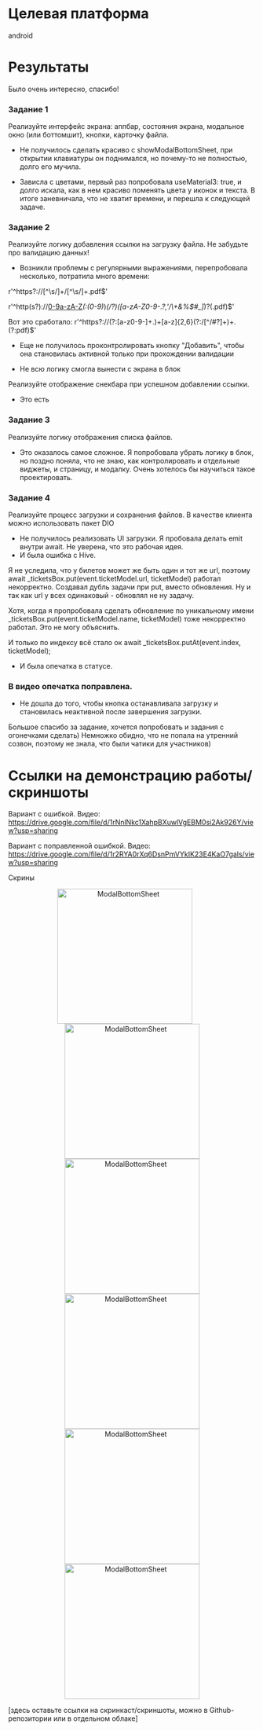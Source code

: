 # Целевая платформа

android

# Результаты

Было очень интересно, спасибо! 

### Задание 1

Реализуйте интерфейс экрана: аппбар, состояния экрана, модальное окно (или боттомшит), кнопки, карточку файла.

- Не получилось сделать красиво с showModalBottomSheet, при открытии клавиатуры он поднимался, но почему-то не полностью, долго его мучила.

- Зависла с цветами, первый раз попробовала useMaterial3: true, и долго искала, как в нем красиво поменять цвета у иконок и текста. В итоге заневничала, что не хватит времени, и перешла к следующей задаче.

### Задание 2

Реализуйте логику добавления ссылки на загрузку файла. Не забудьте про валидацию данных!
- Возникли проблемы с регулярными выражениями, перепробовала несколько, потратила много времени:

r'^https?:\/\/[^\s\/]+\/[^\s\/]+\.pdf$'

r'^http(s?)\:\/\/[0-9a-zA-Z]([-.\w]*[0-9a-zA-Z])*(:(0-9)*)*(\/?)([a-zA-Z0-9\-\.\?\,\'\/\\\+&amp;%\$#_]*)?(.pdf)$'

Вот это сработало: r'^https?://(?:[a-z0-9\-]+\.)+[a-z]{2,6}(?:/[^/#?]+)+\.(?:pdf)$'

- Еще не получилось проконтролировать кнопку "Добавить", чтобы она становилась активной только при прохождении валидации

- Не всю логику смогла вынести с экрана в блок

Реализуйте отображение снекбара при успешном добавлении ссылки.
- Это есть

### Задание 3

Реализуйте логику отображения списка файлов.
- Это оказалось самое сложное. Я попробовала убрать логику в блок, но поздно поняла, что не знаю, как контролировать и отдельные виджеты, и страницу, и модалку. Очень хотелось бы научиться такое проектировать.


### Задание 4

Реализуйте процесс загрузки и сохранения файлов. В качестве клиента можно использовать пакет DIO
- Не получилось реализовать UI загрузки. Я пробовала делать emit внутри await. Не уверена, что это рабочая идея.  
- И была ошибка с Hive.

Я не уследила, что у билетов может же быть один и тот же url, поэтому  await _ticketsBox.put(event.ticketModel.url, ticketModel) работал некорректно. Создавал дубль задачи при put, вместо обновления. Ну и так как url у всех одинаковый - обновлял не ну задачу. 

Хотя, когда я пропробовала сделать обновление по уникальному имени _ticketsBox.put(event.ticketModel.name, ticketModel) тоже некорректно работал. Это не могу объяснить.

И только по индексу всё стало ок await _ticketsBox.putAt(event.index, ticketModel);

- И была опечатка в статусе. 

### В видео опечатка поправлена.

- Не дошла до того, чтобы кнопка останавливала загрузку и становилась неактивной после завершения загрузки.

Большое спасибо за задание, хочется попробовать и задания с огонечками сделать)
Немножко обидно, что не попала на утренний созвон, поэтому не знала, что были чатики для участников)

# Ссылки на демонстрацию работы/скриншоты

Вариант с ошибкой. Видео:  https://drive.google.com/file/d/1rNnlNkc1XahpBXuwlVgEBM0si2Ak926Y/view?usp=sharing

Вариант с поправленной ошибкой. Видео:  https://drive.google.com/file/d/1r2RYA0rXq6DsnPmVYkIK23E4KaO7gals/view?usp=sharing

Скрины

<div class="row" align="center">
  <img src="./assets/Screenshot_2023-04-09-20-14-06-31_9164762b2465a9d2b7dd67dd1b6484b4.jpg" width="275" alt="ModalBottomSheet" style="margin-right: 30px;" />
  <img src="./assets/Screenshot_2023-04-09-20-15-40-79_9164762b2465a9d2b7dd67dd1b6484b4.jpg" width="275" alt="ModalBottomSheet" />
  <img src="./assets/Screenshot_2023-04-09-20-16-18-75_9164762b2465a9d2b7dd67dd1b6484b4.jpg" width="275" alt="ModalBottomSheet" />
   <img src="./assets/Screenshot_2023-04-09-20-15-48-52_9164762b2465a9d2b7dd67dd1b6484b4.jpg" width="275" alt="ModalBottomSheet" />
   <img src="./assets/Screenshot_2023-04-09-20-16-13-43_9164762b2465a9d2b7dd67dd1b6484b4.jpg" width="275" alt="ModalBottomSheet" />
  <img src="./assets/Screenshot_2023-04-09-20-15-54-65_9164762b2465a9d2b7dd67dd1b6484b4.jpg" width="275" alt="ModalBottomSheet" />
</div>



[здесь оставьте ссылки на скринкаст/скриншоты, можно в Github-репозитории или в отдельном облаке]
